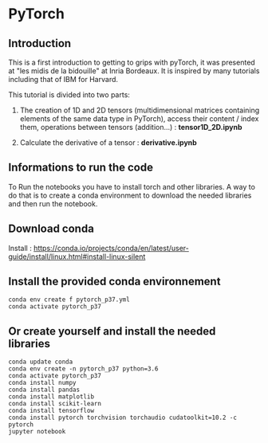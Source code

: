 # PyTorch


## Introduction

This is a first introduction to getting to grips with pyTorch, it was presented at "les midis de la bidouille" at Inria Bordeaux.
It is inspired by many tutorials including that of IBM for Harvard. 

This tutorial is divided into two parts:

   1. The creation of 1D and 2D tensors (multidimensional matrices
      containing elements of the same data type in PyTorch),
      access their content / index them, operations between tensors
      (addition...) : **tensor1D_2D.ipynb**

   2. Calculate the derivative of a tensor : **derivative.ipynb**


## Informations to run the code
To Run the notebooks you have to install torch and other libraries. 
A way to do that is to create a conda environment to download the needed libraries and then run the notebook.

## Download conda


Install : https://conda.io/projects/conda/en/latest/user-guide/install/linux.html#install-linux-silent

## Install the provided conda environnement 

```shell=bash
conda env create f pytorch_p37.yml
conda activate pytorch_p37
```

## Or create yourself and install the needed libraries

```shell=bash
conda update conda
conda env create -n pytorch_p37 python=3.6
conda activate pytorch_p37
conda install numpy
conda install pandas
conda install matplotlib
conda install scikit-learn
conda install tensorflow
conda install pytorch torchvision torchaudio cudatoolkit=10.2 -c pytorch
jupyter notebook
```
